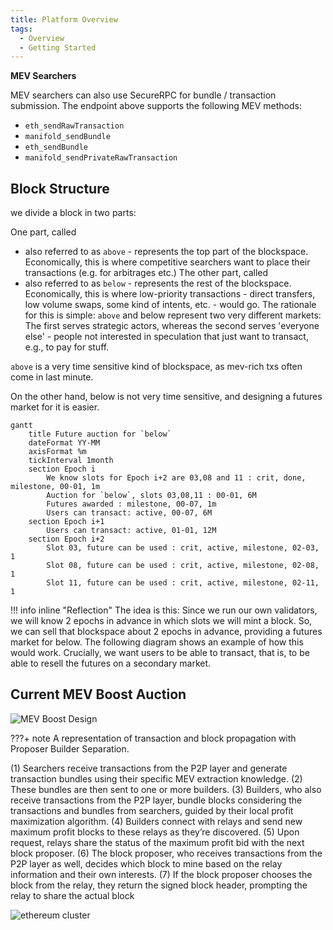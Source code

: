 ```yaml
---
title: Platform Overview
tags:
  - Overview
  - Getting Started
---
```


**MEV Searchers**

MEV searchers can also use SecureRPC for bundle / transaction submission. The endpoint above
supports the following MEV methods:

- `eth_sendRawTransaction`
- `manifold_sendBundle`
- `eth_sendBundle`
- `manifold_sendPrivateRawTransaction`


## Block Structure

we divide a block in two parts:

One part, called

- also referred to as `above` - represents the top part of the blockspace. Economically, this is
  where competitive searchers want to place their transactions (e.g. for arbitrages etc.) The other
  part, called
- also referred to as `below` - represents the rest of the blockspace. Economically, this is where
  low-priority transactions - direct transfers, low volume swaps, some kind of intents, etc. - would
  go. The rationale for this is simple: `above` and below represent two very different markets: The
  first serves strategic actors, whereas the second serves 'everyone else' - people not interested
  in speculation that just want to transact, e.g., to pay for stuff.

`above` is a very time sensitive kind of blockspace, as mev-rich txs often come in last minute.

On the other hand, below is not very time sensitive, and designing a futures market for it is
easier.

```mermaid
gantt
    title Future auction for `below`
    dateFormat YY-MM
    axisFormat %m
    tickInterval 1month
    section Epoch i
        We know slots for Epoch i+2 are 03,08 and 11 : crit, done, milestone, 00-01, 1m
        Auction for `below`, slots 03,08,11 : 00-01, 6M
        Futures awarded : milestone, 00-07, 1m
        Users can transact: active, 00-07, 6M
    section Epoch i+1
        Users can transact: active, 01-01, 12M
    section Epoch i+2
        Slot 03, future can be used : crit, active, milestone, 02-03, 1
        Slot 08, future can be used : crit, active, milestone, 02-08, 1
        Slot 11, future can be used : crit, active, milestone, 02-11, 1
```

!!! info inline "Reflection"
  The idea is this: Since we run our own validators, we will know 2 epochs in advance in which slots
  we will mint a block. So, we can sell that blockspace about 2 epochs in advance, providing a futures
  market for below. The following diagram shows an example of how this would work. Crucially, we want
  users to be able to transact, that is, to be able to resell the futures on a secondary market.


## Current MEV Boost Auction

![MEV Boost Design](/img/mev_boost_overview.png)

???+ note
  A representation of transaction and block propagation with Proposer Builder Separation.

(1) Searchers receive transactions from the P2P layer and generate transaction bundles using their
specific MEV extraction knowledge. (2) These bundles are then sent to one or more builders. (3)
Builders, who also receive transactions from the P2P layer, bundle blocks considering the
transactions and bundles from searchers, guided by their local profit maximization algorithm. (4)
Builders connect with relays and send new maximum profit blocks to these relays as they’re
discovered. (5) Upon request, relays share the status of the maximum profit bid with the next block
proposer. (6) The block proposer, who receives transactions from the P2P layer as well, decides
which block to mine based on the relay information and their own interests. (7) If the block
proposer chooses the block from the relay, they return the signed block header, prompting the relay
to share the actual block

![ethereum cluster](/img/ethereum_cluster.svg)
